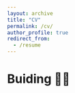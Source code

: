 ```yaml
---
layout: archive
title: "CV"
permalink: /cv/
author_profile: true
redirect_from:
  - /resume
---
```


# Buiding 🧱🔨
